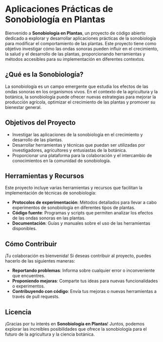 # Aplicaciones Prácticas de Sonobiología en Plantas

Bienvenido a **Sonobiología en Plantas**, un proyecto de código abierto dedicado a explorar y desarrollar aplicaciones prácticas de la sonobiología para modificar el comportamiento de las plantas. Este proyecto tiene como objetivo investigar cómo las ondas sonoras pueden influir en el crecimiento, la salud y el desarrollo de las plantas, proporcionando herramientas y métodos accesibles para su implementación en diferentes contextos.

## ¿Qué es la Sonobiología?

La sonobiología es un campo emergente que estudia los efectos de las ondas sonoras en los organismos vivos. En el contexto de la agricultura y la botánica, la sonobiología puede ofrecer nuevas estrategias para mejorar la producción agrícola, optimizar el crecimiento de las plantas y promover su bienestar general.

## Objetivos del Proyecto

- Investigar las aplicaciones de la sonobiología en el crecimiento y desarrollo de las plantas.
- Desarrollar herramientas y técnicas que puedan ser utilizadas por investigadores, agricultores y entusiastas de la botánica.
- Proporcionar una plataforma para la colaboración y el intercambio de conocimientos en la comunidad de sonobiología.

## Herramientas y Recursos

Este proyecto incluye varias herramientas y recursos que facilitan la implementación de técnicas de sonobiología:

- **Protocolos de experimentación**: Métodos detallados para llevar a cabo experimentos de sonobiología en diferentes tipos de plantas.
- **Código fuente**: Programas y scripts que permiten analizar los efectos de las ondas sonoras en las plantas.
- **Documentación**: Guías y manuales sobre el uso de las herramientas disponibles.

## Cómo Contribuir

¡Tu colaboración es bienvenida! Si deseas contribuir al proyecto, puedes hacerlo de las siguientes maneras:

- **Reportando problemas**: Informa sobre cualquier error o inconveniente que encuentres.
- **Proponiendo mejoras**: Comparte tus ideas para nuevas funcionalidades o experimentos.
- **Contribuyendo con código**: Envía tus mejoras o nuevas herramientas a través de pull requests.

## Licencia


¡Gracias por tu interés en **Sonobiología en Plantas**! Juntos, podemos explorar las increíbles posibilidades que ofrece la sonobiología para el futuro de la agricultura y la ciencia botánica.
